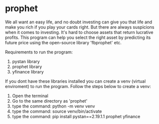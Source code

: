 # prophet
We all want an easy life, and no doubt investing can give you that life and make you rich if you play your cards right. 
But there are always suspicions when it comes to investing. It's hard to choose assets that return lucrative profits. 
This program can help you select the right asset by predicting its future price using the open-source library 'fbprophet' etc.

Requirements to run the program:

1. pystan library
2. prophet library
3. yfinance library

If you dont have these libraries installed you can create a venv (virtual enviroment) to run the program.
Follow the steps below to create a venv:

1. Open the terminal
2. Go to the same directory as 'prophet'
3. type the command: python -m venv venv
4. type the command: source venv/bin/activate
5. type the command: pip install pystan==2.19.1.1 prophet yfinance
